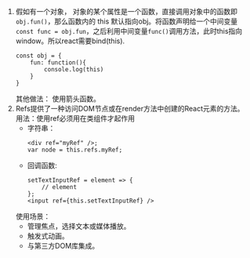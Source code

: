 1.  假如有一个对象， 对象的某个属性是一个函数，直接调用对象中的函数即`obj.fun()`，那么函数内的 this 默认指向obj。将函数声明给一个中间变量`const func = obj.fun`，之后利用中间变量`func()`调用方法，此时this指向window。所以react需要bind(this).
    ```
    const obj = {
        fun: function(){
            console.log(this)
        }
    }
    ```
    其他做法： 使用箭头函数。
2.  Refs提供了一种访问DOM节点或在render方法中创建的React元素的方法。
    用法：使用ref必须用在类组件才起作用
    -   字符串：
        ```
        <div ref="myRef" />;
        var node = this.refs.myRef;
        ```
    -   回调函数:
        ```
        setTextInputRef = element => {
            // element
        };
        <input ref={this.setTextInputRef} />
        ```
    使用场景：
    -   管理焦点，选择文本或媒体播放。
    -   触发式动画。
    -   与第三方DOM库集成。

